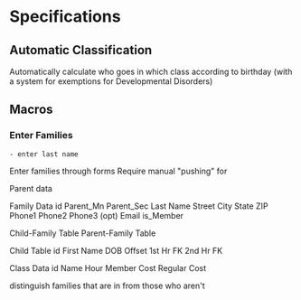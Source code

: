 # Specifications


## Automatic Classification

Automatically calculate who goes in which class according to birthday (with a system for exemptions for Developmental Disorders)

## Macros

### Enter Families
    - enter last name

Enter families through forms
    Require manual "pushing" for

Parent data

Family Data
    id
    Parent_Mn
    Parent_Sec
    Last Name
    Street
    City
    State
    ZIP
    Phone1
    Phone2
    Phone3 (opt)
    Email
    is_Member

Child-Family Table
Parent-Family Table

Child Table
    id
    First Name DOB
    Offset
    1st Hr FK
    2nd Hr FK

Class Data 
    id
    Name
    Hour
    Member Cost
    Regular Cost

distinguish families that are in from those who aren't
